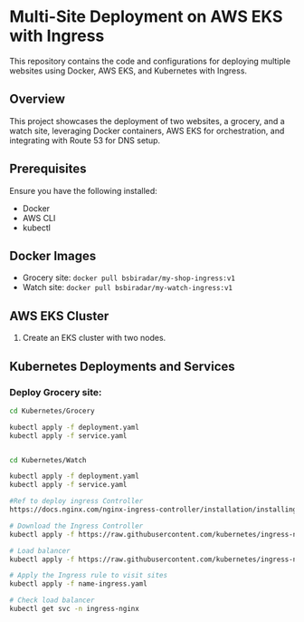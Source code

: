 ﻿# Multi-Site Deployment on AWS EKS with Ingress

This repository contains the code and configurations for deploying multiple websites using Docker, AWS EKS, and Kubernetes with Ingress.

## Overview
This project showcases the deployment of two websites, a grocery, and a watch site, leveraging Docker containers, AWS EKS for orchestration, and integrating with Route 53 for DNS setup.

## Prerequisites
Ensure you have the following installed:
- Docker
- AWS CLI
- kubectl

## Docker Images
- Grocery site: `docker pull bsbiradar/my-shop-ingress:v1`
- Watch site: `docker pull bsbiradar/my-watch-ingress:v1`

## AWS EKS Cluster
1. Create an EKS cluster with two nodes.

## Kubernetes Deployments and Services

### Deploy Grocery site:
```bash
cd Kubernetes/Grocery 

kubectl apply -f deployment.yaml
kubectl apply -f service.yaml


cd Kubernetes/Watch

kubectl apply -f deployment.yaml
kubectl apply -f service.yaml

#Ref to deploy ingress Controller
https://docs.nginx.com/nginx-ingress-controller/installation/installing-nic/installation-with-manifests/

# Download the Ingress Controller
kubectl apply -f https://raw.githubusercontent.com/kubernetes/ingress-nginx/main/deploy/static/provider/kind/deploy.yaml

# Load balancer
kubectl apply -f https://raw.githubusercontent.com/kubernetes/ingress-nginx/main/deploy/static/provider/cloud/deploy.yaml

# Apply the Ingress rule to visit sites
kubectl apply -f name-ingress.yaml

# Check load balancer 
kubectl get svc -n ingress-nginx
